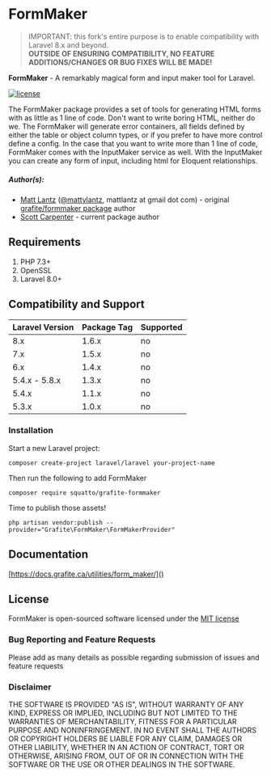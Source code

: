 # FormMaker

> IMPORTANT: this fork's entire purpose is to enable compatibility with Laravel 8.x and beyond.  
> **OUTSIDE OF ENSURING COMPATIBILITY, NO FEATURE ADDITIONS/CHANGES OR BUG FIXES WILL BE MADE!**

**FormMaker** - A remarkably magical form and input maker tool for Laravel.

[![license](https://img.shields.io/github/license/mashape/apistatus.svg)](https://packagist.org/packages/squatto/grafite-formmaker)

The FormMaker package provides a set of tools for generating HTML forms with as little as 1 line of code. Don't want to write boring HTML, neither do we. The FormMaker will generate error containers, all fields defined by either the table or object column types, or if you prefer to have more control define a config. In the case that you want to write more than 1 line of code, FormMaker comes with the InputMaker service as well. With the InputMaker you can create any form of input, including html for Eloquent relationships.

##### Author(s):
* [Matt Lantz](https://github.com/mlantz) ([@mattylantz](http://twitter.com/mattylantz), mattlantz at gmail dot com) - original [grafite/formmaker package](https://packagist.org/packages/grafite/formmaker) author
* [Scott Carpenter](https://github.com/squatto) - current package author

## Requirements

1. PHP 7.3+
2. OpenSSL
3. Laravel 8.0+

## Compatibility and Support

| Laravel Version | Package Tag | Supported |
|-----------------|-------------|-----------|
| 8.x | 1.6.x | no |
| 7.x | 1.5.x | no |
| 6.x | 1.4.x | no |
| 5.4.x - 5.8.x | 1.3.x | no |
| 5.4.x | 1.1.x | no |
| 5.3.x | 1.0.x | no |

### Installation

Start a new Laravel project:
```shell script
composer create-project laravel/laravel your-project-name
```

Then run the following to add FormMaker
```shell script
composer require squatto/grafite-formmaker
```

Time to publish those assets!
```shell script
php artisan vendor:publish --provider="Grafite\FormMaker\FormMakerProvider"
```

## Documentation

[https://docs.grafite.ca/utilities/form_maker/]()

## License
FormMaker is open-sourced software licensed under the [MIT license](http://opensource.org/licenses/MIT)

### Bug Reporting and Feature Requests
Please add as many details as possible regarding submission of issues and feature requests

### Disclaimer
THE SOFTWARE IS PROVIDED "AS IS", WITHOUT WARRANTY OF ANY KIND, EXPRESS OR IMPLIED, INCLUDING BUT NOT LIMITED TO THE WARRANTIES OF MERCHANTABILITY, FITNESS FOR A PARTICULAR PURPOSE AND NONINFRINGEMENT. IN NO EVENT SHALL THE AUTHORS OR COPYRIGHT HOLDERS BE LIABLE FOR ANY CLAIM, DAMAGES OR OTHER LIABILITY, WHETHER IN AN ACTION OF CONTRACT, TORT OR OTHERWISE, ARISING FROM, OUT OF OR IN CONNECTION WITH THE SOFTWARE OR THE USE OR OTHER DEALINGS IN THE SOFTWARE.
